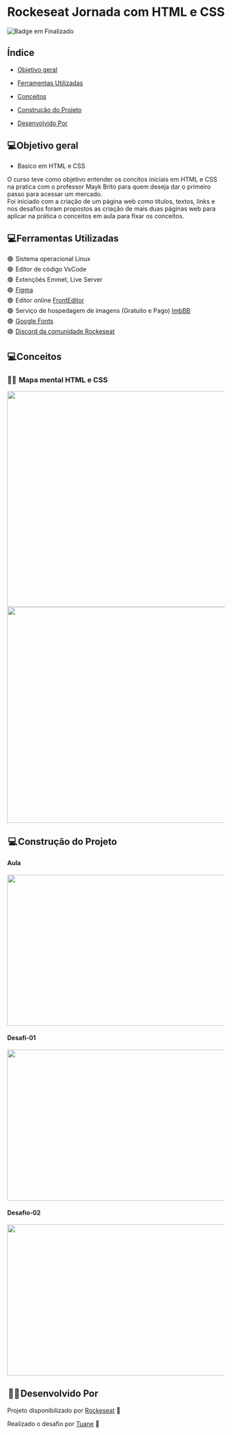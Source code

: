 
# Rockeseat Jornada  com HTML e CSS

![Badge em Finalizado](http://img.shields.io/static/v1?label=STATUS&message=EM%20FINALIZADO&color=red&style=for-the-badge)



<h2>Índice</h2>

* [Objetivo geral](#objetivo-geral)

* [Ferramentas Utilizadas](#ferramentas-utilizadas)

* [Conceitos](#conceitos)

* [Construção do Projeto](#construção-do-projeto)

* [Desenvolvido Por](#desenvolvido-por)


<h2>💻Objetivo geral</h2>

* Basico em HTML e CSS

<p>
O curso teve como objetivo entender os concitos iniciais em HTML e CSS na pratica com o professor Mayk Brito para quem deseja dar o primeiro passo 
para acessar um mercado.
<br>
Foi iniciado com a criação de um página web como titulos, textos, links  e nos desafios foram propostos as criação de mais duas páginas web para aplicar na prática o conceitos em aula para fixar os conceitos.
</p>

<h2>💻Ferramentas Utilizadas</h2>

<p>

🟢  Sistema operacional Linux <br>
🟢  Editor de código VsCode<br>
🟢  Extençõés Emmet, Live Server<br>
🟢  <a href="https://www.figma.com/?fuid=" target="_blank">Figma</a><br>
🟢  Editor online [FrontEditor](https://www.fronteditor.dev/)<br>
🟢  Serviço de hospedagem de imagens (Gratuito e Pago) [ImbBB](https://pt-br.imgbb.com/)<br>
🟢  [Google Fonts](https://fonts.google.com/)<br> 
🟢  [Discord da comunidade Rockeseat](https://discord.com/oauth2/authorize?client_id=949331074079662180&redirect_uri=https%3A%2F%2Fdiscord-service.rocketseat.dev%2Fsignin%2Fdynamic-callback&response_type=code&scope=identify+email+guilds.join&state=jornada-do-zero-a-primeira-vaga)
  
</p>

<h2>💻Conceitos</h2>

<h3>👩‍🎓  Mapa mental HTML e  CSS</h3>

<div align="center">
<img src="https://user-images.githubusercontent.com/54903202/226241136-85071707-9d32-45a3-947f-a30a7515ec84.png" width="600" height="500">
</div>

<div align="center">
<img src="https://user-images.githubusercontent.com/54903202/226242283-d346e172-276c-4bf7-a891-c38d764b6c5a.png" width="600" height="500">
</div>
<p>


</p>

<h2> 💻 Construção do Projeto</h2>

<h4>Aula</h4>
<div align="center">
  <img src="https://user-images.githubusercontent.com/54903202/226237250-b68c975f-0f63-4378-85a4-77a78e9c178e.png" width="600" height="350">
</div>

<h4>Desafi-01</h4>
<div align="center">
  <img src="https://user-images.githubusercontent.com/54903202/226238125-1828673a-acc0-446f-bb54-92fd21c0d1da.png" width="600" height="350">
</div>

<h4>Desafio-02</h4>
<div align="center">
  <img src="https://user-images.githubusercontent.com/54903202/226238235-bd4ad490-3a81-4dc2-88d9-7d5039766e70.png" width="600" height="350">
</div>


<h2> 👩‍💻 Desenvolvido Por</h2>

Projeto disponibilizado por  [Rockeseat](https://www.rocketseat.com.br/) 💜

Realizado o desafio por [Tuane](https://www.linkedin.com/in/tuane-mendes/) 💜
